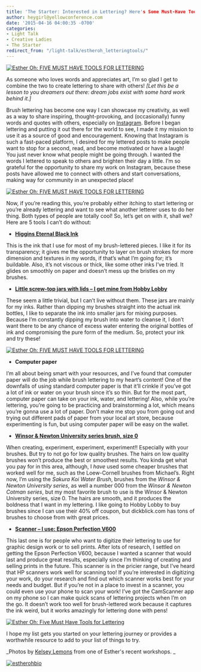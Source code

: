 ```yaml
---
title: 'The Starter: Interested in Lettering? Here's Some Must-Have Tools'
author: heygirl@yellowconference.com
date: '2015-04-16 04:00:35 -0700'
categories:
- Light Talk
- Creative Ladies
- The Starter
redirect_from: "/light-talk/estheroh_letteringtools/"
---
```


[![Esther Oh: FIVE MUST HAVE TOOLS FOR LETTERING](https://s3.amazonaws.com/yellow-files/blog/2015/04/esther-tor-fullosophie-class-5634-copy.jpg)](https://s3.amazonaws.com/yellow-files/blog/2015/04/esther-tor-fullosophie-class-5634-copy.jpg)

As someone who loves words and appreciates art, I’m so glad I get to combine the two to create lettering to share with others! _[Let this be a lesson to you dreamers out there: dream jobs exist with some hard work behind it.]_

Brush lettering has become one way I can showcase my creativity, as well as a way to share inspiring, thought-provoking, and (occasionally) funny words and quotes with others, especially on [Instagram](https://instagram.com/estheroh_/). Before I began lettering and putting it out there for the world to see, I made it my mission to use it as a source of good and encouragement. Knowing that Instagram is such a fast-paced platform, I desired for my lettered posts to make people want to stop for a second, read, and become motivated or have a laugh! You just never know what people might be going through. I wanted the words I lettered to speak to others and brighten their day a little. I’m so grateful for the opportunity to share my work on Instagram, because these posts have allowed me to connect with others and start conversations, making way for community in an unexpected place!

[![Esther Oh: FIVE MUST HAVE TOOLS FOR LETTERING](https://s3.amazonaws.com/yellow-files/blog/2015/04/img_1479.jpg)](https://s3.amazonaws.com/yellow-files/blog/2015/04/img_1479.jpg)

Now, if you’re reading this, you’re probably either itching to start lettering or you’re already lettering and want to see what another letterer uses to do her thing. Both types of people are totally cool! So, let’s get on with it, shall we? Here are 5 tools I can’t do without:

*   [**Higgins Eternal Black Ink**](http://www.amazon.com/Higgins-Eternal-Black-Writing-black/dp/B00UAHACEM/ref=sr_1_4?ie=UTF8&qid=1428126743&sr=8-4&keywords=higgins+eternal+black+ink)

This is the ink that I use for most of my brush-lettered pieces. I like it for its transparency; it gives me the opportunity to layer on brush strokes for more dimension and textures in my words, if that’s what I’m going for; it’s buildable. Also, it’s not viscous or thick, like some other inks I’ve tried. It glides on smoothly on paper and doesn’t mess up the bristles on my brushes.

*   [**Little screw-top jars with lids – I get mine from Hobby Lobby**](http://shop.hobbylobby.com/products/3-glass-jar-with-iron-lid-991885/)

These seem a little trivial, but I can’t live without them. These jars are mainly for my inks. Rather than dipping my brushes straight into the actual ink bottles, I like to separate the ink into smaller jars for mixing purposes. Because I’m constantly dipping my brush into water to cleanse it, I don’t want there to be any chance of excess water entering the original bottles of ink and compromising the pure form of the medium. So, protect your ink and try these!

[![Esther Oh: FIVE MUST HAVE TOOLS  FOR LETTERING](https://s3.amazonaws.com/yellow-files/blog/2015/04/esther-tor-fullosophie-class-56222.jpg)](https://s3.amazonaws.com/yellow-files/blog/2015/04/esther-tor-fullosophie-class-56222.jpg)

*   **Computer paper**

I’m all about being smart with your resources, and I’ve found that computer paper will do the job while brush lettering to my heart’s content! One of the downfalls of using standard computer paper is that it’ll crinkle if you’ve got a lot of ink or water on your brush since it’s so thin. But for the most part, computer paper can take on your ink, water, and lettering! Also, while you’re lettering, you’re going to be practicing and brainstorming a lot, which means you’re gonna use a lot of paper. Don’t make me stop you from going out and trying out different pads of paper from your local art store, because experimenting is fun, but using computer paper will be easy on the wallet.

*   [**Winsor & Newton University series brush, size 0**](http://www.amazon.com/Winsor-Newton-University-Round-Handle/dp/B000GJ3732/ref=sr_1_1?ie=UTF8&qid=1428126983&sr=8-1&keywords=Winsor+%26+Newton+University+series+brush%2C+size+0)

When creating, experiment, experiment, experiment!! Especially with your brushes. But try to not go for low quality brushes. The hairs on low quality brushes won’t produce the best or smoothest results. You kinda get what you pay for in this area, although, I _have_ used some cheaper brushes that worked well for me, such as the Loew-Cornell brushes from Michael’s. Right now, I’m using the _Sakura Koi Water Brush_, brushes from the _Winsor & Newton University series_, as well a number 000 from the _Winsor & Newton Cotman series_, but my most favorite brush to use is the Winsor & Newton University series, size 0\. The hairs are smooth, and it produces the boldness that I want in my lettering. I like going to Hobby Lobby to buy brushes since I can use their 40% off coupon, but dickblick.com has tons of brushes to choose from with great prices.

*   [**Scanner – I use: Epson Perfection V600**](http://www.amazon.com/Epson-Perfection-Negative-Document-Scanner/dp/B002OEBMRU/ref=sr_1_1?ie=UTF8&qid=1428127028&sr=8-1&keywords=epson+perfection+v600)

This last one is for people who want to digitize their lettering to use for graphic design work or to sell prints. After lots of research, I settled on getting the Epson Perfection V600, because I wanted a scanner that would last and produce great results, especially since I’m thinking of creating and selling prints in the future. This scanner is in the pricier range, but I’ve heard that HP scanners work well for scanning too! If you’re interested in digitizing your work, do your research and find out which scanner works best for your needs and budget. But if you’re not in a place to invest in a scanner, you could even use your phone to scan your work! I’ve got the CamScanner app on my phone so I can make quick scans of lettering projects when I’m on the go. It doesn’t work too well for brush-lettered work because it captures the ink weird, but it works amazingly for lettering done with pens!

[![Esther Oh: Five Must Have Tools for Lettering](https://s3.amazonaws.com/yellow-files/blog/2015/04/esther-tor-fullosophie-class-5609.jpg)](https://s3.amazonaws.com/yellow-files/blog/2015/04/esther-tor-fullosophie-class-5609.jpg)

I hope my list gets you started on your lettering journey or provides a worthwhile resource to add to your list of things to try.

_Photos by [Kelsey Lemons](http://www.lemonsandtea.com/) from one of Esther's recent workshops. _

[![estherohbio](https://s3.amazonaws.com/yellow-files/blog/2015/03/estherohbio.jpg)](https://estherohx.wordpress.com/)
